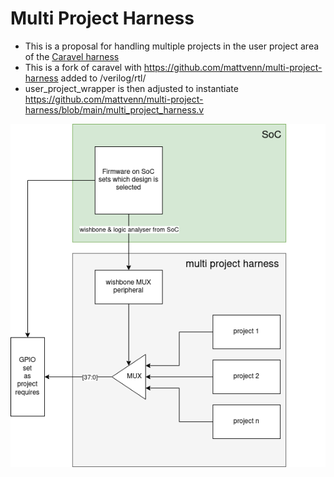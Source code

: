 # Multi Project Harness

* This is a proposal for handling multiple projects in the user project area of the [Caravel harness](https://github.com/efabless/caravel)
* This is a fork of caravel with https://github.com/mattvenn/multi-project-harness added to /verilog/rtl/
* user_project_wrapper is then adjusted to instantiate https://github.com/mattvenn/multi-project-harness/blob/main/multi_project_harness.v

![multi project harness](doc/multi-project-harness.png)

